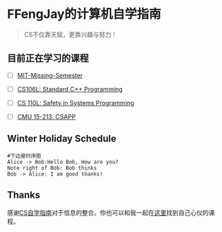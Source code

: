 # FFengJay的计算机自学指南

> CS不仅靠天赋，更靠兴趣与努力！

## 目前正在学习的课程

- [ ] [MIT-Missing-Semester](https://missing.csail.mit.edu/)

- [ ] [CS106L: Standard C++ Programming](http://web.stanford.edu/class/cs106l/)

- [ ] [CS 110L: Safety in Systems Programming](https://reberhardt.com/cs110l/spring-2020/)

- [ ] [CMU 15-213: CSAPP](http://csapp.cs.cmu.edu/)

## Winter Holiday Schedule

```sequence
#下边是时序图
Alice -> Bob:Hello Bob, How are you?
Note right of Bob: Bob thinks
Bob -> Alice: I am good thanks!
```

## Thanks

感谢[CS自学指南](https://github.com/PKUFlyingPig/cs-self-learning)对于信息的整合。你也可以和我一起在[这里](https://csdiy.wiki/)找到自己心仪的课程。

